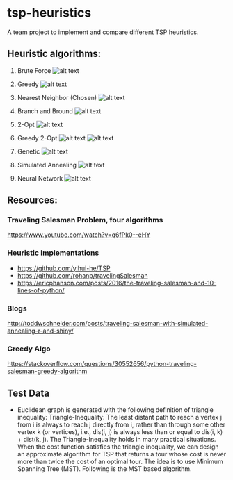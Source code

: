 # tsp-heuristics
A team project to implement and compare different TSP heuristics.


## Heuristic algorithms:
 1. Brute Force 
 ![alt text](https://github.com/theyusko/tsp-heuristics/blob/master/papers_about_algorithms/algo_images/1_bruteforce.png)
 
 2. Greedy
 ![alt text](https://github.com/theyusko/tsp-heuristics/blob/master/papers_about_algorithms/algo_images/2_greedy.png)
 
 3. Nearest Neighbor (Chosen)
 ![alt text](https://github.com/theyusko/tsp-heuristics/blob/master/papers_about_algorithms/algo_images/3_nearestneighbor.png)
 
 4. Branch and Bround
 ![alt text](https://github.com/theyusko/tsp-heuristics/blob/master/papers_about_algorithms/algo_images/4_branchandbound.png)
 
 5. 2-Opt
 ![alt text](https://github.com/theyusko/tsp-heuristics/blob/master/papers_about_algorithms/algo_images/5_2opt.png)
 
 6. Greedy 2-Opt
 ![alt text](https://github.com/theyusko/tsp-heuristics/blob/master/papers_about_algorithms/algo_images/6_greedy2opt.png)
 ![alt text](https://github.com/theyusko/tsp-heuristics/blob/master/papers_about_algorithms/algo_images/6_greedy2opt2.png)
 
 7. Genetic
 ![alt text](https://github.com/theyusko/tsp-heuristics/blob/master/papers_about_algorithms/algo_images/7_genetic.png)
 
 8. Simulated Annealing
 ![alt text](https://github.com/theyusko/tsp-heuristics/blob/master/papers_about_algorithms/algo_images/8_simulatedannealing.png)
 
 9. Neural Network
 ![alt text](https://github.com/theyusko/tsp-heuristics/blob/master/papers_about_algorithms/algo_images/9_neuralnetwork.png)
 
 
## Resources:
### Traveling Salesman Problem, four algorithms
https://www.youtube.com/watch?v=q6fPk0--eHY

### Heuristic Implementations
 - https://github.com/yihui-he/TSP
 - https://github.com/rohanp/travelingSalesman
 - https://ericphanson.com/posts/2016/the-traveling-salesman-and-10-lines-of-python/

### Blogs
http://toddwschneider.com/posts/traveling-salesman-with-simulated-annealing-r-and-shiny/

### Greedy Algo
https://stackoverflow.com/questions/30552656/python-traveling-salesman-greedy-algorithm

## Test Data
 - Euclidean graph is generated with the following definition of triangle inequality: 
  Triangle-Inequality: The least distant path to reach a vertex j from i is always to reach j directly from i, rather than   through some other vertex k (or vertices), i.e., dis(i, j) is always less than or equal to dis(i, k) + dist(k, j). The Triangle-Inequality holds in many practical situations.
When the cost function satisfies the triangle inequality, we can design an approximate algorithm for TSP that returns a tour whose cost is never more than twice the cost of an optimal tour. The idea is to use Minimum Spanning Tree (MST). Following is the MST based algorithm.
